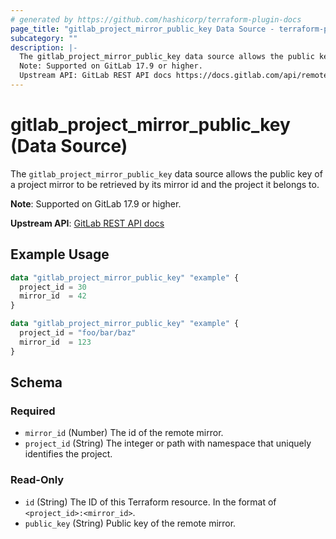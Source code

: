 ```yaml
---
# generated by https://github.com/hashicorp/terraform-plugin-docs
page_title: "gitlab_project_mirror_public_key Data Source - terraform-provider-gitlab"
subcategory: ""
description: |-
  The gitlab_project_mirror_public_key data source allows the public key of a project mirror to be retrieved by its mirror id and the project it belongs to.
  Note: Supported on GitLab 17.9 or higher.
  Upstream API: GitLab REST API docs https://docs.gitlab.com/api/remote_mirrors/#get-a-single-projects-remote-mirror-public-key
---
```


# gitlab_project_mirror_public_key (Data Source)

The `gitlab_project_mirror_public_key` data source allows the public key of a project mirror to be retrieved by its mirror id and the project it belongs to.

**Note**: Supported on GitLab 17.9 or higher.

**Upstream API**: [GitLab REST API docs](https://docs.gitlab.com/api/remote_mirrors/#get-a-single-projects-remote-mirror-public-key)

## Example Usage

```terraform
data "gitlab_project_mirror_public_key" "example" {
  project_id = 30
  mirror_id  = 42
}

data "gitlab_project_mirror_public_key" "example" {
  project_id = "foo/bar/baz"
  mirror_id  = 123
}
```

<!-- schema generated by tfplugindocs -->
## Schema

### Required

- `mirror_id` (Number) The id of the remote mirror.
- `project_id` (String) The integer or path with namespace that uniquely identifies the project.

### Read-Only

- `id` (String) The ID of this Terraform resource. In the format of `<project_id>:<mirror_id>`.
- `public_key` (String) Public key of the remote mirror.
